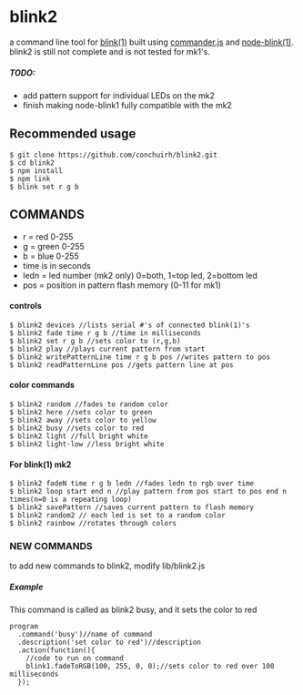 # blink2
a command line tool for [blink(1)](http://thingm.com/products/blink-1.html)
built using [commander.js](http://visionmedia.github.io/commander.js/)
and [node-blink(1)](https://github.com/sandeepmistry/node-blink1).
blink2 is still not complete and is not tested for mk1's.

##### TODO:
*  add pattern support for individual LEDs on the mk2
*  finish making node-blink1 fully compatible with the mk2

## Recommended usage
    $ git clone https://github.com/conchuirh/blink2.git
    $ cd blink2
    $ npm install
    $ npm link
    $ blink set r g b

## COMMANDS

*  r = red   0-255
*  g = green 0-255
*  b = blue  0-255
*  time is in seconds
*  ledn = led number (mk2 only) 0=both, 1=top led, 2=bottom led
*  pos = position in pattern flash memory (0-11 for mk1)

#### controls

    $ blink2 devices //lists serial #'s of connected blink(1)'s
    $ blink2 fade time r g b //time in milliseconds
    $ blink2 set r g b //sets color to (r,g,b)
    $ blink2 play //plays current pattern from start
    $ blink2 writePatternLine time r g b pos //writes pattern to pos
    $ blink2 readPatternLine pos //gets pattern line at pos

#### color commands  

    $ blink2 random //fades to random color
    $ blink2 here //sets color to green
    $ blink2 away //sets color to yellow
    $ blink2 busy //sets color to red
    $ blink2 light //full bright white
    $ blink2 light-low //less bright white

#### For blink(1) mk2

    $ blink2 fadeN time r g b ledn //fades ledn to rgb over time
    $ blink2 loop start end n //play pattern from pos start to pos end n times(n=0 is a repeating loop)
    $ blink2 savePattern //saves current pattern to flash memory
    $ blink2 random2 // each led is set to a random color
    $ blink2 rainbow //rotates through colors

### NEW COMMANDS
to add new commands to blink2, modify lib/blink2.js
##### Example
This command is called as blink2 busy, and it sets the color to red

    program
      .command('busy')//name of command
      .description('set color to red')//description
      .action(function(){
        //code to run on command
        blink1.fadeToRGB(100, 255, 0, 0);//sets color to red over 100 milliseconds
      });
